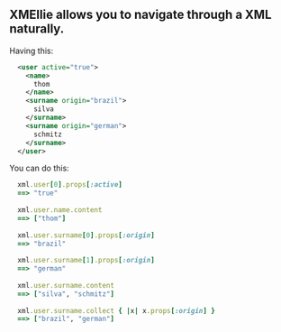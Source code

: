 XMEllie allows you to navigate through a XML naturally. 
-------------------------------------------------------

Having this:
```xml
  <user active="true">
    <name>
      thom
    </name>
    <surname origin="brazil">
      silva
    </surname>
    <surname origin="german">
      schmitz
    </surname>
  </user>
```
You can do this:

```ruby
  xml.user[0].props[:active]
  ==> "true"
  
  xml.user.name.content
  ==> ["thom"]
  
  xml.user.surname[0].props[:origin]
  ==> "brazil"
  
  xml.user.surname[1].props[:origin]
  ==> "german"
  
  xml.user.surname.content
  ==> ["silva", "schmitz"]
  
  xml.user.surname.collect { |x| x.props[:origin] }
  ==> ["brazil", "german"]
```
